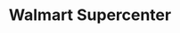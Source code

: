 ---
title: "Walmart Supercenter"
url: /aurora/walmart-supercenter-south-chambers-road/
shop: Supermarkt
---
